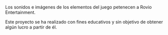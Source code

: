 Los sonidos e imágenes de los elementos del juego petenecen a Rovio Entertainment. 

Este proyecto se ha realizado con fines educativos y sin objetivo de obtener algún lucro a partir de él.
